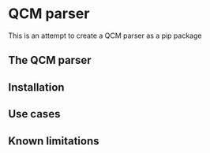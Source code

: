 # QCM parser

This is an attempt to create a QCM parser as a pip package

## The QCM parser 

## Installation

## Use cases

## Known limitations

